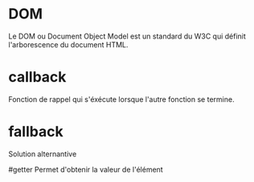 # DOM
Le DOM ou Document Object Model est un standard du W3C qui définit l'arborescence du document HTML.

# callback
Fonction de rappel qui s'éxécute lorsque l'autre fonction se termine.

# fallback
Solution alternantive

#getter
Permet d'obtenir la valeur de l'élément